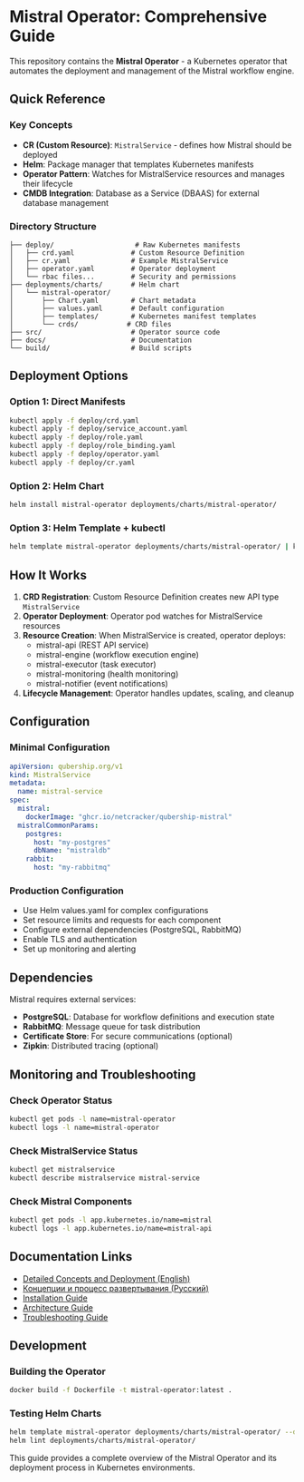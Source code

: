 # Mistral Operator: Comprehensive Guide

This repository contains the **Mistral Operator** - a Kubernetes operator that automates the deployment and management of the Mistral workflow engine.

## Quick Reference

### Key Concepts
- **CR (Custom Resource)**: `MistralService` - defines how Mistral should be deployed
- **Helm**: Package manager that templates Kubernetes manifests
- **Operator Pattern**: Watches for MistralService resources and manages their lifecycle
- **CMDB Integration**: Database as a Service (DBAAS) for external database management

### Directory Structure

```
├── deploy/                    # Raw Kubernetes manifests
│   ├── crd.yaml              # Custom Resource Definition
│   ├── cr.yaml               # Example MistralService
│   ├── operator.yaml         # Operator deployment
│   └── rbac files...         # Security and permissions
├── deployments/charts/       # Helm chart
│   └── mistral-operator/
│       ├── Chart.yaml        # Chart metadata
│       ├── values.yaml       # Default configuration
│       ├── templates/        # Kubernetes manifest templates
│       └── crds/            # CRD files
├── src/                      # Operator source code
├── docs/                     # Documentation
└── build/                    # Build scripts
```

## Deployment Options

### Option 1: Direct Manifests
```bash
kubectl apply -f deploy/crd.yaml
kubectl apply -f deploy/service_account.yaml
kubectl apply -f deploy/role.yaml
kubectl apply -f deploy/role_binding.yaml
kubectl apply -f deploy/operator.yaml
kubectl apply -f deploy/cr.yaml
```

### Option 2: Helm Chart
```bash
helm install mistral-operator deployments/charts/mistral-operator/
```

### Option 3: Helm Template + kubectl
```bash
helm template mistral-operator deployments/charts/mistral-operator/ | kubectl apply -f -
```

## How It Works

1. **CRD Registration**: Custom Resource Definition creates new API type `MistralService`
2. **Operator Deployment**: Operator pod watches for MistralService resources
3. **Resource Creation**: When MistralService is created, operator deploys:
   - mistral-api (REST API service)
   - mistral-engine (workflow execution engine)
   - mistral-executor (task executor)
   - mistral-monitoring (health monitoring)
   - mistral-notifier (event notifications)
4. **Lifecycle Management**: Operator handles updates, scaling, and cleanup

## Configuration

### Minimal Configuration
```yaml
apiVersion: qubership.org/v1
kind: MistralService
metadata:
  name: mistral-service
spec:
  mistral:
    dockerImage: "ghcr.io/netcracker/qubership-mistral"
  mistralCommonParams:
    postgres:
      host: "my-postgres"
      dbName: "mistraldb"
    rabbit:
      host: "my-rabbitmq"
```

### Production Configuration
- Use Helm values.yaml for complex configurations
- Set resource limits and requests for each component
- Configure external dependencies (PostgreSQL, RabbitMQ)
- Enable TLS and authentication
- Set up monitoring and alerting

## Dependencies

Mistral requires external services:
- **PostgreSQL**: Database for workflow definitions and execution state
- **RabbitMQ**: Message queue for task distribution
- **Certificate Store**: For secure communications (optional)
- **Zipkin**: Distributed tracing (optional)

## Monitoring and Troubleshooting

### Check Operator Status
```bash
kubectl get pods -l name=mistral-operator
kubectl logs -l name=mistral-operator
```

### Check MistralService Status
```bash
kubectl get mistralservice
kubectl describe mistralservice mistral-service
```

### Check Mistral Components
```bash
kubectl get pods -l app.kubernetes.io/name=mistral
kubectl logs -l app.kubernetes.io/name=mistral-api
```

## Documentation Links

- [Detailed Concepts and Deployment (English)](/docs/public/concepts-and-deployment.md)
- [Концепции и процесс развертывания (Русский)](/docs/public/concepts-and-deployment-ru.md)
- [Installation Guide](/docs/public/installation.md)
- [Architecture Guide](/docs/public/architecture.md)
- [Troubleshooting Guide](/docs/public/troubleshooting.md)

## Development

### Building the Operator
```bash
docker build -f Dockerfile -t mistral-operator:latest .
```

### Testing Helm Charts
```bash
helm template mistral-operator deployments/charts/mistral-operator/ --dry-run
helm lint deployments/charts/mistral-operator/
```

This guide provides a complete overview of the Mistral Operator and its deployment process in Kubernetes environments.